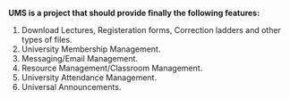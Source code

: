 **UMS is a project that should provide finally the following features:**
1. Download Lectures, Registeration forms, Correction ladders and other types of files.
2. University Membership Management.
3. Messaging/Email Management.
4. Resource Management/Classroom Management.
5. University Attendance Management.
6. Universal Announcements. 

